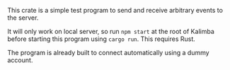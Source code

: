 This crate is a simple test program to send and receive arbitrary events to the server.

It will only work on local server, so run `npm start` at the root of Kalimba before starting this program using `cargo run`.
This requires Rust.

The program is already built to connect automatically using a dummy account.

